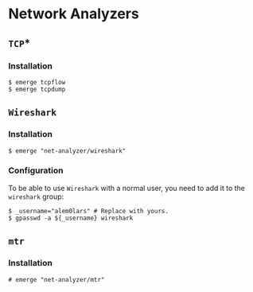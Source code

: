 # Network Analyzers

## `TCP`*

### Installation

```ShellSession
$ emerge tcpflow
$ emerge tcpdump
```

## `Wireshark`

### Installation

```ShellSession
$ emerge "net-analyzer/wireshark"
```

### Configuration

To be able to use `Wireshark` with a normal user, you need to add it to the `wireshark` group:

```ShellSession
$ _username="alem0lars" # Replace with yours.
$ gpasswd -a ${_username} wireshark
```

## `mtr`

### Installation

```ShellSession
# emerge "net-analyzer/mtr"
```

